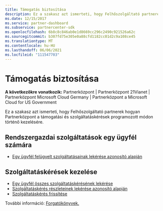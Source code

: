 ```yaml
---
title: Támogatás biztosítása
description: Ez a szakasz azt ismerteti, hogy Felhőszolgáltató partnerek hogyan használhatjak a Partnerközpont a támogatási és szolgáltatáskérések programozott kezelésére.
ms.date: 12/15/2017
ms.service: partner-dashboard
ms.subservice: partnercenter-sdk
ms.openlocfilehash: 6b8c8c846ab0e1d8669cc296c2490c921526a62c
ms.sourcegitcommit: b307fd75e305e0a88cfd1182cc01d2c9a108ce45
ms.translationtype: MT
ms.contentlocale: hu-HU
ms.lasthandoff: 06/06/2021
ms.locfileid: "111547703"
---
```

# <a name="provide-support"></a>Támogatás biztosítása

**A következőkre vonatkozik:** Partnerközpont | Partnerközpont 21Vianet | Partnerközpont Microsoft Cloud Germany | Partnerközpont a Microsoft Cloud for US Government

Ez a szakasz azt ismerteti, hogy Felhőszolgáltató partnerek hogyan Partnerközpont a támogatási és szolgáltatáskérések programozott módon történő kezelésére.

## <a name="admin-services-for-a-customer"></a>Rendszergazdai szolgáltatások egy ügyfél számára

- [Egy ügyfél felügyelt szolgáltatásainak lekérése azonosító alapján](get-the-managed-services-for-a-customer-by-id.md)

## <a name="manage-service-requests"></a>Szolgáltatáskérések kezelése

- [Egy ügyfél összes szolgáltatáskérésének lekérése](get-all-service-requests-for-a-customer.md)
- [Szolgáltatáskérés részleteinek lekérése azonosító alapján](get-service-request-details-by-id.md)
- [Szolgáltatáskérés frissítése](update-a-service-request.md)

További információ: [Forgatókönyvek.](scenarios.md)
